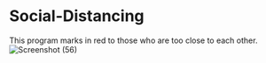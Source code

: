 # Social-Distancing
This program marks in red to those who are too close to each other. 
![Screenshot (56)](https://github.com/CoolBull2/Social-Distancing/assets/120113114/ce2e0ebb-45de-4ff3-83be-b1c89d61c23b)

